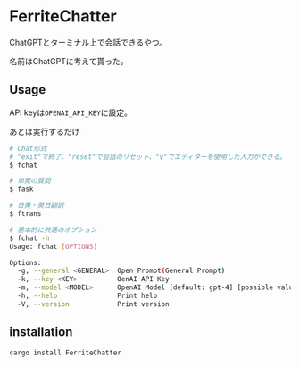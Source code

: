 # FerriteChatter

ChatGPTとターミナル上で会話できるやつ。

名前はChatGPTに考えて貰った。

## Usage
API keyは`OPENAI_API_KEY`に設定。

あとは実行するだけ

```bash
# Chat形式
# "exit"で終了、"reset"で会話のリセット、"v"でエディターを使用した入力ができる。
$ fchat

# 単発の質問
$ fask

# 日英・英日翻訳
$ ftrans

# 基本的に共通のオプション
$ fchat -h
Usage: fchat [OPTIONS]

Options:
  -g, --general <GENERAL>  Open Prompt(General Prompt)
  -k, --key <KEY>          OenAI API Key
  -m, --model <MODEL>      OpenAI Model [default: gpt-4] [possible values: gpt-4, gpt-4-0314, gpt-4-0613, gpt-4-32k, gpt-4-32k-0613, gpt-3.5-turbo, gpt-3.5-turbo-16k, gpt-3.5-turbo-0301, gpt-3.5-turbo-0613, gpt-3.5-turbo-16k-0613]
  -h, --help               Print help
  -V, --version            Print version
```

## installation

```bash
cargo install FerriteChatter
```
